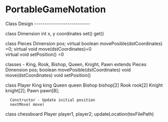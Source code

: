 # PortableGameNotation
Class Design ---------------------------

class Dimension
	int x, y coordinates
	set()
	get()
	

class Pieces 
	  Dimension pos;
 	  virtual boolean movePosible(dstCoordinates) =0;
	  virtual void move(dstCoordinates)=0	
	  virtual void setPosition() =0		


classes - King, Rook, Bishop, Queen, Knight, Pawn extends Pieces	
	  Dimension pos;
 	  boolean movePosible(dstCoordinates)
	  void move(dstCoordinates)	
	  void setPosition() 		
	
 
class Player
      King king
      Queen queen
      Bishop bishop[2]
      Rook rook[2]
      Knight knight[2];
      Pawn pawn[8];
      
      Constructor - Update initial position
      nextMove( move)
      		
   
       	 
		

class chessboard
	Player player1, player2;
	updateLocation(texFilePath)
	
